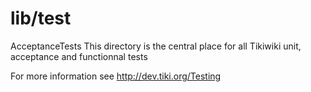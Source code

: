 # lib/test

AcceptanceTests
This directory is the central place for all Tikiwiki unit, acceptance and functionnal tests

For more information see http://dev.tiki.org/Testing
